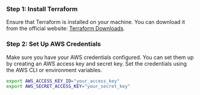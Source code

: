 ### Step 1: Install Terraform
Ensure that Terraform is installed on your machine. You can download it from the official website: [Terraform Downloads](https://www.terraform.io/downloads.html).

### Step 2: Set Up AWS Credentials
Make sure you have your AWS credentials configured. You can set them up by creating an AWS access key and secret key. Set the credentials using the AWS CLI or environment variables.

```bash
export AWS_ACCESS_KEY_ID="your_access_key"
export AWS_SECRET_ACCESS_KEY="your_secret_key"
```
